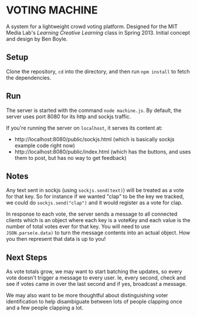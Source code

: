 VOTING MACHINE
==============


A system for a lightweight crowd voting platform. Designed for the MIT Media Lab's *Learning Creative Learning* class in Spring 2013. Initial concept and design by Ben Boyle.

Setup
-----

Clone the repository, `cd` into the directory, and then run `npm install` to fetch the dependencies.

Run
---

The server is started with the command `node machine.js`. By default, the server uses port 8080 for its http and sockjs traffic.

If you're running the server on `localhost`, it serves its content at:

 - http://localhost:8080/public/sockjs.html (which is basically sockjs example code right now)
 - http://localhost:8080/public/index.html (which has the buttons, and uses them to post, but has no way to get feedback)
 
 
Notes
-----
 
Any text sent in sockjs (using `sockjs.send(text)`) will be treated as a vote for that key. So for instance if we wanted "clap" to be the key we tracked, we could do `sockjs.send("clap")` and it would register as a vote for clap.

In response to each vote, the server sends a message to all connected clients which is an object where each key is a voteKey and each value is the number of total votes ever for that key. You will need to use `JSON.parse(e.data)` to turn the message contents into an actual object. How you then represent that data is up to you!

Next Steps
----------

As vote totals grow, we may want to start batching the updates, so every vote doesn't trigger a message to every user. Ie, every second, check and see if votes came in over the last second and if yes, broadcast a message.

We may also want to be more thoughtful about distinguishing voter identification to help disambiguate between lots of people clapping once and a few people clapping a lot.